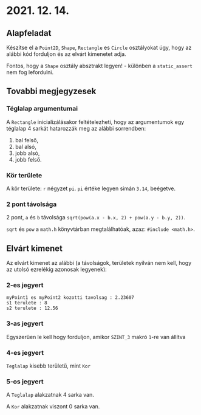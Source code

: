 # 2021. 12. 14.

## Alapfeladat

Készítse el a `Point2D`, `Shape`, `Rectangle` es `Circle` osztályokat úgy, hogy az alábbi kód forduljon és az elvárt kimenetet adja.

Fontos, hogy a `Shape` osztály absztrakt legyen! - különben a `static_assert` nem fog lefordulni.

## Tovabbi megjegyzesek

### Téglalap argumentumai

A `Rectangle` inicializálásakor feltételezheti, hogy az argumentumok egy téglalap 4 sarkát hatarozzák meg az alábbi sorrendben:

1. bal felső,
2. bal alsó,
3. jobb alsó,
4. jobb felső.

### Kör területe

A kör területe: `r` négyzet `pi`. `pi` értéke legyen simán `3.14`, beégetve.

### 2 pont távolsága

2 pont, `a` és `b` távolsága `sqrt(pow(a.x - b.x, 2) + pow(a.y - b.y, 2))`.

`sqrt` és `pow` a `math.h` könyvtárban megtalálhatóak, azaz: `#include <math.h>`.

## Elvárt kimenet

Az elvárt kimenet az alábbi (a távolságok, területek nyilván nem kell, hogy az utolsó ezrelékig azonosak legyenek):

### 2-es jegyert

```
myPoint1 es myPoint2 kozotti tavolsag : 2.23607
s1 terulete : 8
s2 terulete : 12.56
```

### 3-as jegyert

Egyszerűen le kell hogy forduljon, amikor `SZINT_3` makró `1`-re van állítva

### 4-es jegyert

`Teglalap` kisebb területű, mint `Kor`

### 5-os jegyert

A `Teglalap` alakzatnak 4 sarka van.

A `Kor` alakzatnak viszont 0 sarka van.
